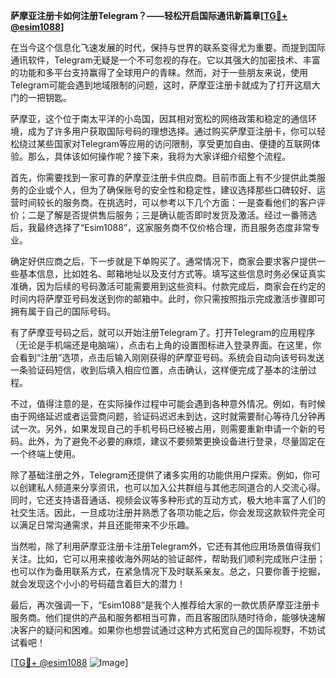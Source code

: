 **萨摩亚注册卡如何注册Telegram？——轻松开启国际通讯新篇章[[TG💪+ @esim1088](https://t.me/s/esim1088)]**

在当今这个信息化飞速发展的时代，保持与世界的联系变得尤为重要。而提到国际通讯软件，Telegram无疑是一个不可忽视的存在。它以其强大的加密技术、丰富的功能和多平台支持赢得了全球用户的青睐。然而，对于一些朋友来说，使用Telegram可能会遇到地域限制的问题，这时，萨摩亚注册卡就成为了打开这扇大门的一把钥匙。

萨摩亚，这个位于南太平洋的小岛国，因其相对宽松的网络政策和稳定的通信环境，成为了许多用户获取国际号码的理想选择。通过购买萨摩亚注册卡，你可以轻松绕过某些国家对Telegram等应用的访问限制，享受更加自由、便捷的互联网体验。那么，具体该如何操作呢？接下来，我将为大家详细介绍整个流程。

首先，你需要找到一家可靠的萨摩亚注册卡供应商。目前市面上有不少提供此类服务的企业或个人，但为了确保账号的安全性和稳定性，建议选择那些口碑较好、运营时间较长的服务商。在挑选时，可以参考以下几个方面：一是查看他们的客户评价；二是了解是否提供售后服务；三是确认能否即时发货及激活。经过一番筛选后，我最终选择了“Esim1088”，这家服务商不仅价格合理，而且服务态度非常专业。

确定好供应商之后，下一步就是下单购买了。通常情况下，商家会要求客户提供一些基本信息，比如姓名、邮箱地址以及支付方式等。填写这些信息时务必保证真实准确，因为后续的号码激活可能需要用到这些资料。付款完成后，商家会在约定的时间内将萨摩亚号码发送到你的邮箱中。此时，你只需按照指示完成激活步骤即可拥有属于自己的国际号码。

有了萨摩亚号码之后，就可以开始注册Telegram了。打开Telegram的应用程序（无论是手机端还是电脑端），点击右上角的设置图标进入登录界面。在这里，你会看到“注册”选项，点击后输入刚刚获得的萨摩亚号码。系统会自动向该号码发送一条验证码短信，收到后填入相应位置，点击确认，这样便完成了基本的注册过程。

不过，值得注意的是，在实际操作过程中可能会遇到各种意外情况。例如，有时候由于网络延迟或者运营商问题，验证码迟迟未到达，这时就需要耐心等待几分钟再试一次。另外，如果发现自己的手机号码已经被占用，则需要重新申请一个新的号码。此外，为了避免不必要的麻烦，建议不要频繁更换设备进行登录，尽量固定在一个终端上使用。

除了基础注册之外，Telegram还提供了诸多实用的功能供用户探索。例如，你可以创建私人频道来分享资讯，也可以加入公共群组与其他志同道合的人交流心得。同时，它还支持语音通话、视频会议等多种形式的互动方式，极大地丰富了人们的社交生活。因此，一旦成功注册并熟悉了各项功能之后，你会发现这款软件完全可以满足日常沟通需求，并且还能带来不少乐趣。

当然啦，除了利用萨摩亚注册卡注册Telegram外，它还有其他应用场景值得我们关注。比如，它可以用来接收海外网站的验证邮件，帮助我们顺利完成账户注册；也可以作为备用联系方式，在紧急情况下及时联系亲友。总之，只要你善于挖掘，就会发现这个小小的号码蕴含着巨大的潜力！

最后，再次强调一下，“Esim1088”是我个人推荐给大家的一款优质萨摩亚注册卡服务商。他们提供的产品和服务都相当可靠，而且客服团队随时待命，能够快速解决客户的疑问和困难。如果你也想尝试通过这种方式拓宽自己的国际视野，不妨试试看吧！

[[TG💪+ @esim1088](https://t.me/s/esim1088) ![Image](https://i.postimg.cc/4NQfJmqS/Snipaste-2025-05-13-00-14-12.png)]
